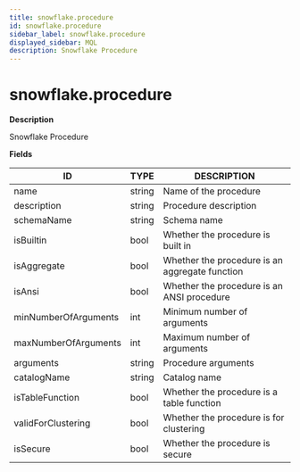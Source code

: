 ```yaml
---
title: snowflake.procedure
id: snowflake.procedure
sidebar_label: snowflake.procedure
displayed_sidebar: MQL
description: Snowflake Procedure
---
```


# snowflake.procedure

**Description**

Snowflake Procedure

**Fields**

| ID                   | TYPE   | DESCRIPTION                                    |
| -------------------- | ------ | ---------------------------------------------- |
| name                 | string | Name of the procedure                          |
| description          | string | Procedure description                          |
| schemaName           | string | Schema name                                    |
| isBuiltin            | bool   | Whether the procedure is built in              |
| isAggregate          | bool   | Whether the procedure is an aggregate function |
| isAnsi               | bool   | Whether the procedure is an ANSI procedure     |
| minNumberOfArguments | int    | Minimum number of arguments                    |
| maxNumberOfArguments | int    | Maximum number of arguments                    |
| arguments            | string | Procedure arguments                            |
| catalogName          | string | Catalog name                                   |
| isTableFunction      | bool   | Whether the procedure is a table function      |
| validForClustering   | bool   | Whether the procedure is for clustering        |
| isSecure             | bool   | Whether the procedure is secure                |
